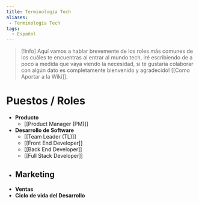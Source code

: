 ```yaml
---
title: Terminología Tech
aliases:
 - Terminología Tech
tags:
  - Español
---
```

> [!info]
> Aquí vamos a hablar brevemente de los roles más comunes de los cuáles te encuentras al entrar al mundo tech, iré escribiendo de a poco a medida que vaya viendo la necesidad, si te gustaría colaborar con algún dato es completamente bienvenido y agradecido! [[Como Aportar a la Wiki]].

# Puestos / Roles

- **Producto**
	- [[Product Manager (PM)]]
- **Desarrollo de Software**
	- [[Team Leader (TL)]]
	- [[Front End Developer]]
	- [[Back End Developer]]
	- [[Full Stack Developer]]
- **Marketing**
	- 
- **Ventas**
- **Ciclo de vida del Desarrollo**

